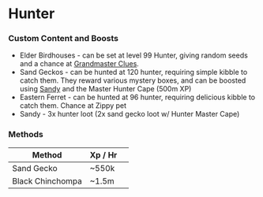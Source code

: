 # Hunter

### Custom Content and Boosts

* Elder Birdhouses - can be set at level 99 Hunter, giving random seeds and a chance at [Grandmaster Clues](https://bso-wiki.oldschool.gg/custom-items/grandmaster-clues).
* Sand Geckos - can be hunted at 120 hunter, requiring simple kibble to catch them. They reward various mystery boxes, and can be boosted using [Sandy](https://bso-wiki.oldschool.gg/custom-items/pets) and the Master Hunter Cape (500m XP)
* Eastern Ferret - can be hunted at 96 hunter, requiring delicious kibble to catch them. Chance at Zippy pet
* Sandy - 3x hunter loot (2x sand gecko loot w/ Hunter Master Cape)

### Methods

| Method           | Xp / Hr |   |
| ---------------- | ------- | - |
| Sand Gecko       | \~550k  |   |
| Black Chinchompa | \~1.5m  |   |
